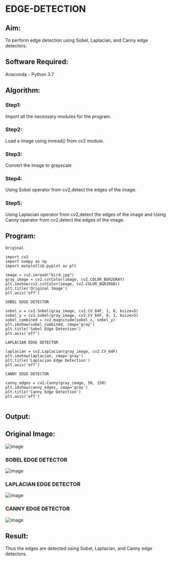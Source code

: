 # EDGE-DETECTION
## Aim:
To perform edge detection using Sobel, Laplacian, and Canny edge detectors.

## Software Required:
Anaconda - Python 3.7

## Algorithm:
### Step1:
Import all the necessary modules for the program.

### Step2:
Load a image using imread() from cv2 module.

### Step3:
Convert the image to grayscale

### Step4:
Using Sobel operator from cv2,detect the edges of the image.

### Step5:

Using Laplacian operator from cv2,detect the edges of the image and Using Canny operator from cv2,detect the edges of the image.

## Program:
```
Original

import cv2
import numpy as np
import matplotlib.pyplot as plt

image = cv2.imread("bird.jpg")
gray_image = cv2.cvtColor(image, cv2.COLOR_BGR2GRAY)
plt.imshow(cv2.cvtColor(image, cv2.COLOR_BGR2RGB))
plt.title('Original Image')
plt.axis('off')

SOBEL EDGE DETECTOR

sobel_x = cv2.Sobel(gray_image, cv2.CV_64F, 1, 0, ksize=5) 
sobel_y = cv2.Sobel(gray_image, cv2.CV_64F, 0, 1, ksize=5)  
sobel_combined = cv2.magnitude(sobel_x, sobel_y)  
plt.imshow(sobel_combined, cmap='gray')
plt.title('Sobel Edge Detection')
plt.axis('off')

LAPLACIAN EDGE DETECTOR

laplacian = cv2.Laplacian(gray_image, cv2.CV_64F)
plt.imshow(laplacian, cmap='gray')
plt.title('Laplacian Edge Detection')
plt.axis('off')

CANNY EDGE DETECTOR

canny_edges = cv2.Canny(gray_image, 50, 150)
plt.imshow(canny_edges, cmap='gray')
plt.title('Canny Edge Detection')
plt.axis('off')


```
## Output:

## Original Image:

![image](https://github.com/user-attachments/assets/b45b911b-d05c-4eba-a3e0-2db4037bb8bb)



### SOBEL EDGE DETECTOR


![image](https://github.com/user-attachments/assets/0992b2d9-3042-4fac-9582-0b470e38848c)



### LAPLACIAN EDGE DETECTOR
![image](https://github.com/user-attachments/assets/e9c95b21-41c0-4923-a496-4e77cb26eda6)




### CANNY EDGE DETECTOR
![image](https://github.com/user-attachments/assets/868769de-28f2-45c9-94f0-63aee70b7bcd)



## Result:
Thus the edges are detected using Sobel, Laplacian, and Canny edge detectors.
